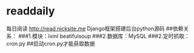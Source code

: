 readdaily
=========

每日阅读 http://read.nicksite.me Django框架搭建后台python源码
##依赖关系：
###1.模块：lxml beatifulsoup
###2.数据库：MySQL
###2.定时抓取：cron.py
##启动cron.py才能获取数据
